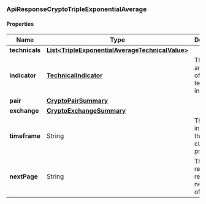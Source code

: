 
[//]: # (CLASS:ApiResponseCryptoTripleExponentialAverage)

[//]: # (KIND:object)

### ApiResponseCryptoTripleExponentialAverage

#### Properties

[//]: # (START_DEFINITION)

Name | Type | Description
------------ | ------------- | -------------
**technicals** | [**List&lt;TripleExponentialAverageTechnicalValue&gt;**](TripleExponentialAverageTechnicalValue.md) |  &nbsp;
**indicator** | [**TechnicalIndicator**](TechnicalIndicator.md) | The name and symbol of the technical indicator &nbsp;
**pair** | [**CryptoPairSummary**](CryptoPairSummary.md) |  &nbsp;
**exchange** | [**CryptoExchangeSummary**](CryptoExchangeSummary.md) |  &nbsp;
**timeframe** | String | The time interval for the crypto currency prices &nbsp;
**nextPage** | String | The token required to request the next page of the data &nbsp;

[//]: # (END_DEFINITION)


[//]: # (CONTAINED_CLASS:TripleExponentialAverageTechnicalValue)


[//]: # (CONTAINED_CLASS:TechnicalIndicator)


[//]: # (CONTAINED_CLASS:CryptoPairSummary)


[//]: # (CONTAINED_CLASS:CryptoExchangeSummary)





